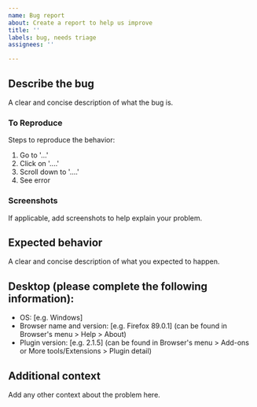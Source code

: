 ```yaml
---
name: Bug report
about: Create a report to help us improve
title: ''
labels: bug, needs triage
assignees: ''

---
```


## Describe the bug
A clear and concise description of what the bug is.

### To Reproduce
Steps to reproduce the behavior:
1. Go to '...'
2. Click on '....'
3. Scroll down to '....'
4. See error

### Screenshots
If applicable, add screenshots to help explain your problem.

## Expected behavior
A clear and concise description of what you expected to happen.

## Desktop (please complete the following information):
- OS: [e.g. Windows]
- Browser name and version: [e.g. Firefox 89.0.1] (can be found in Browser's menu > Help > About)
- Plugin version: [e.g. 2.1.5] (can be found in Browser's menu > Add-ons or More tools/Extensions > Plugin detail)

## Additional context
Add any other context about the problem here.
